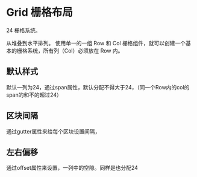 # Grid 栅格布局
24 栅格系统。

从堆叠到水平排列。
使用单一的一组 Row 和 Col 栅格组件，就可以创建一个基本的栅格系统，所有列（Col）必须放在 Row 内。


## 默认样式

默认一列为24，通过span属性，默认分配不得大于24，（同一个Row内的col的span的和不的超过24）
<Row-demo></Row-demo>

## 区块间隔

通过gutter属性来给每个区块设置间隔，

<Row-demo1></Row-demo1>

## 左右偏移

通过offset属性来设置，一列中的空隙。同样是也分配24
<Row-demo2></Row-demo2>
